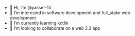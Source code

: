 - 👋 Hi, I’m @yasser-15
- 👀 I’m interested in software development and full_stake web development 
- 🌱 I’m currently learning kotlin
- 💞️ I’m looking to collaborate on e web 3.0 app

<!---
yasser-15/yasser-15 is a ✨ special ✨ repository because its `README.md` (this file) appears on your GitHub profile.
You can click the Preview link to take a look at your changes.
--->
